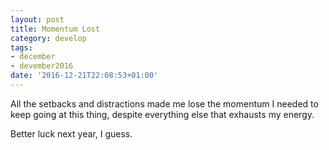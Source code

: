 ```yaml
---
layout: post
title: Momentum Lost
category: develop
tags:
- december
- devember2016
date: '2016-12-21T22:08:53+01:00'
---
```

All the setbacks and distractions made me lose the momentum I needed to keep going at this thing, despite everything else that exhausts my energy. 

Better luck next year, I guess.